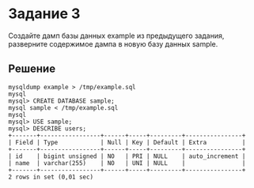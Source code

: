 # Задание 3

Создайте дамп базы данных example из предыдущего задания, разверните
содержимое дампа в новую базу данных sample.

## Решение

```shell
mysqldump example > /tmp/example.sql
mysql
mysql> CREATE DATABASE sample;
mysql sample < /tmp/example.sql
mysql
mysql> USE sample;
mysql> DESCRIBE users;
+-------+-----------------+------+-----+---------+----------------+
| Field | Type            | Null | Key | Default | Extra          |
+-------+-----------------+------+-----+---------+----------------+
| id    | bigint unsigned | NO   | PRI | NULL    | auto_increment |
| name  | varchar(255)    | NO   | UNI | NULL    |                |
+-------+-----------------+------+-----+---------+----------------+
2 rows in set (0,01 sec)
```
